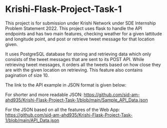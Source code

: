 # Krishi-Flask-Project-Task-1

This project is for submission under Krishi Network under SDE Internship Problem Statement 2022. This project uses flask to handle the API endpoints and has two main features, checking weather for a given lattitude and longitude point, and post or retrieve tweet message for that location given.

It uses PostgreSQL database for storing and retrieving data which only consists of the tweet messages that are sent to its POST API. While retrieving tweet messages, it orders all the tweets based on how close they are with the given location on retrieving. This feature also contains pagination of size 10.

The link to the API example in JSON format is given below:

For shorter and more readable JSON: https://github.com/sid-am-ahd935/Krishi-Flask-Project-Task-1/blob/main/Sample_API_Data.json

For the JSON based on all the features of the Web App: https://github.com/sid-am-ahd935/Krishi-Flask-Project-Task-1/blob/main/API_Data.json
